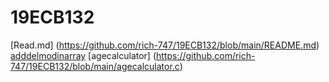 # 19ECB132
[Read.md] (https://github.com/rich-747/19ECB132/blob/main/README.md)
[adddelmodinarray](https://github.com/rich-747/19ECB132/blob/main/adddelmodifyelementinarray.c)
[agecalculator] (https://github.com/rich-747/19ECB132/blob/main/agecalculator.c)
